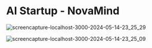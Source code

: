# AI Startup - NovaMind



![screencapture-localhost-3000-2024-05-14-23_25_29](https://github.com/AlpetGexha/Web-Design-Final/assets/50520333/ef9dc73a-27fe-4d08-ba61-3ced820a9679)


![screencapture-localhost-3000-2024-05-14-23_25_09](https://github.com/AlpetGexha/Web-Design-Final/assets/50520333/5ddfb890-3e96-41cc-994d-f5b79a9799ce)
